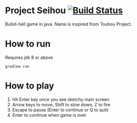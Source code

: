 # Project Seihou [![Build Status](https://travis-ci.org/Atoiks-Games/Project-Seihou.svg?branch=master)](https://travis-ci.org/Atoiks-Games/Project-Seihou)

Bullet-hell game in java. Name is inspired from Touhou Project.

# How to run

Requires jdk 8 or above

```gradlew run```

# How to play

1. Hit Enter key once you see sketchy main screen
2. Arrow keys to move, Shift to slow down, Z to fire
3. Escape to pause (Enter to continue or Q to quit)
4. Enter to continue when game is over
